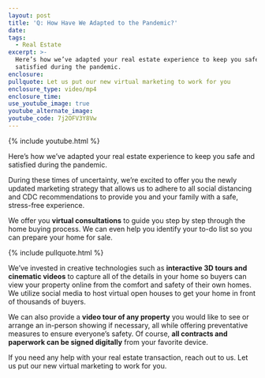 ```yaml
---
layout: post
title: 'Q: How Have We Adapted to the Pandemic?'
date:
tags:
  - Real Estate
excerpt: >-
  Here’s how we’ve adapted your real estate experience to keep you safe and
  satisfied during the pandemic.
enclosure:
pullquote: Let us put our new virtual marketing to work for you
enclosure_type: video/mp4
enclosure_time:
use_youtube_image: true
youtube_alternate_image:
youtube_code: 7j2OFV3Y8Vw
---
```


{% include youtube.html %}

Here’s how we’ve adapted your real estate experience to keep you safe and satisfied during the pandemic.

During these times of uncertainty, we’re excited to offer you the newly updated marketing strategy that allows us to adhere to all social distancing and CDC recommendations to provide you and your family with a safe, stress-free experience.&nbsp;

We offer you **virtual consultations** to guide you step by step through the home buying process. We can even help you identify your to-do list so you can prepare your home for sale.

{% include pullquote.html %}

We’ve invested in creative technologies such as **interactive 3D tours and cinematic videos** to capture all of the details in your home so buyers can view your property online from the comfort and safety of their own homes.&nbsp; We utilize social media to host virtual open houses to get your home in front of thousands of buyers.&nbsp;

We can also provide a **video tour of any property** you would like to see or arrange an in-person showing if necessary, all while offering preventative measures to ensure everyone’s safety. Of course, **all contracts and paperwork can be signed digitally** from your favorite device.

If you need any help with your real estate transaction, reach out to us. Let us put our new virtual marketing to work for you.